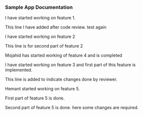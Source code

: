 ### Sample App Documentation

I have started working on feature 1.

This line I have added after code review. test again

I have started working on feature 2

This line is for second part of feature 2

Mojahid has started working of feature 4 and is completed

I have started working on feature 3 and first part of this feature is implemented.

This line is added to indicate changes done by reviewer.

Hemant started working on feature 5.

First part of feature 5 is done.

Second part of feature 5 is done. here some changes are required.

